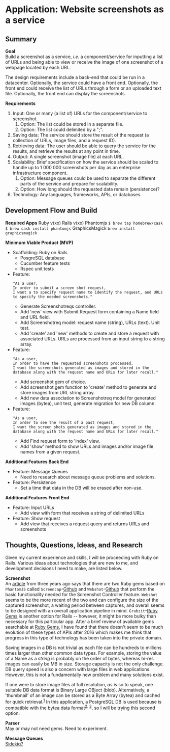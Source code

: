 # Application: Website screenshots as a service

## Summary
**Goal**<br>
Build a screenshot as a service, _i.e._ a component/service for inputting a list of URLs and being able to view or receive the image of one screenshot of a webpage located by each URL. 

The design requirements include a back-end that could be run in a datacenter.  Optionally, the service could have a front end.  Optionally, the front end could receive the list of URLs through a form or an uploaded text file.  Optionally, the front end can display the screenshots.

**Requirements**<br>
1. Input: One or many (a list of) URLs for the component/service to screenshot.
   1. Option: The list could be stored in a separate file.
   2. Option: The list could delimited by a ";".
2. Saving data: The service should store the result of the request (a collection of URLs, image files, and a request ID).  
3. Retrieving data: The user should be able to query the service for the results, and retrieve the results at any point in time.
4. Output: A single screenshot (image file) at each URL.
5. Scalability: Brief specification on how the service should be scaled to handle up to 1 000 000 screenshots per day as an enterprise infrastructure component.
   1. Option: Message queues could be used to separate the different parts of the service and prepare for scalability.
   2. Option: How long should the requested data remain (persistence)?
6. Technology: Any languages, frameworks, APIs, or databases.

## Development Flow and Build
**Required Apps**
Ruby v(xx)
Rails v(xx)
Phantomjs
  `$ brew tap homebrew/cask`
  `$ brew cask install phantomjs`
GraphicsMagick
  `brew install graphicsmagick`

**Minimum Viable Product (MVP)**<br>
* Scaffolding: Ruby on Rails
  * PosgreSQL database
  * Cucumber feature tests
  * Rspec unit tests
* Feature:<br>
  ```
  "As a user,
  In order to submit a screen shot request,
  I want a to specify request name to identify the request, and URLs to specify the needed screenshots."
  ```
    * Generate Screenshotreqs controller.
    * Add 'new' view with Submit Request form containing a Name field and URL field.
    * Add Screenshotreq model: request name (string), URLs (text).  Unit test.
    * Add 'create' and 'new' methods to create and store a request with associated URLs.  URLs are processed from an input string to a string array.
* Feature:<br>
  ```
  "As a user,
  In order to have the requested screenshots processed,
  I want the screenshots generated as images and stored in the database along with the request name and URLs for later recall."
  ```
    * Add screenshot gem of choice.
    * Add screenshot gem function to 'create' method to generate and store images from URL string array.
    * Add new data association to Screenshotreq model for generated images (bytea), unit test, generate migration for new DB column.
* Feature:<br>
  ```
  "As a user,
  In order to see the result of a past request,
  I want the screen shots generated as images and stored in the database along with the request name and URLs for later recall."
  ```
    * Add Find request form to 'index' view.
    * Add 'show' method to show URLs and images and/or image file names from a given request.

**Additional Features Back End**
* Feature: Message Queues
  * Need to research about message queue problems and solutions.
* Feature: Persistence
  * Set a time that data in the DB will be erased after non-use.

**Additional Features Front End**
* Feature: Input URLs
  * Add view with form that receives a string of delimited URLs
* Feature: Show request
  * Add view that receives a request query and returns URLs and screenshots

## Thoughts, Questions, Ideas, and Research
Given my current experience and skills, I will be proceeding with Ruby on Rails.  Various ideas about technologies that are new to me, and development decisions I need to make, are listed below.

**Screenshot**<br>
An [article](https://redpanthers.co/screenshots-using-ruby/) from three years ago says that there are two Ruby gems based on `PhantomJS` called `Screencap`-[Github](https://github.com/maxwell/screencap) and `Webshot`-[Github](https://github.com/vitalie/webshot) that perform the basic functionality needed for the Screenshot Controller feature.  `Webshot` seems to be the more recent of the two and can configure the size of the captured screenshot, a waiting period between captures, and overall seems to be designed with an overall application pipeline in mind.  `Grabzit`-[Ruby Gems](https://rubygems.org/gems/grabzit) is another option for Rails -- however, it might be more bulky than necessary for this particular app.  After a brief review of available gems searchable at [Ruby Gems](https://rubygems.org/), I have found that there doesn't seem to be much evolution of these types of APIs after 2016 which makes me think that progress in this type of technology has been taken into the private domain.

Saving images in a DB is not trivial as each file can be hundreds to millions times larger than other common data types.  For example, storing the value of a Name as a _string_ is probably on the order of bytes, whereas hi-res images can easily be MB in size.  Storage capacity is not the only challenge.  DB query speed is also a concern with large files in web applications.  However, this is not a fundamentally new problem and many solutions exist.

If one were to store image files at full resolution, _as is_ so to speak, one suitable DB data format is Binary Large OBject (blob).  Alternatively, a 'thumbnail' of an image can be stored as a Byte Array (bytea) and cached for quick retrieval.<sup>[1](https://stackoverflow.com/questions/54500/storing-images-in-postgresql)</sup>  In this application, a PostgreSQL DB is used because is compatible with the bytea data format<sup>[2](https://www.postgresql.org/docs/9.1/datatype-binary.html), [3](https://edgeguides.rubyonrails.org/active_record_postgresql.html)</sup>, so I will be trying this second option.

**Parser**<br>
May or may not need gems.  Need to experiment.

**Message Queues**<br>
[Sidekiq?](https://sidekiq.org/products/pro.html)





